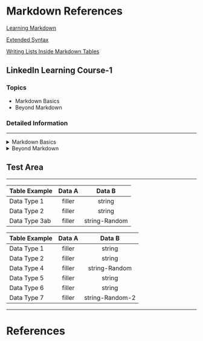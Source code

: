 # Markdown References

[Learning Markdown](https://www.linkedin.com/learning/learning-markdown/)

[Extended Syntax](https://www.markdownguide.org/extended-syntax/)

[Writing Lists Inside Markdown Tables](https://stackoverflow.com/questions/19950648/how-to-write-lists-inside-a-markdown-table)



## LinkedIn Learning Course-1
### Topics
- Markdown Basics
- Beyond Markdown

### Detailed Information
---
<details><summary>Markdown Basics</summary>

+ Blockquotes
    + Create with a: \> or \+ or \- or space 2-4x
    + Escape character is a  \
    + More details see: https://gist.github.com/dupuy/1855764

- Horizontal Rules
    + Use styles instead of using page breaks via \--- 
    
+ Lists
    + Different for certain renderers. 
    + Elements inside of a list will change based on output of .md file. 
    + Alternate lists by changing symbols \*/\-/\+

- Inline Tags
    + [Link to Markdown Site](https://www.markdownguide.org/extended-syntax/)
        > ^ \[Link to Markdown Site](https://www.markdownguide.org/extended-syntax/)
- Reference Links
    + Images - Inline Method & Reference Method
    + Inline Method: \![Moose]\(https://i.imgur.com/ogTUyOm.png)
        >![Moose](https://i.imgur.com/ogTUyOm.png)
    + Reference Method: \[ID]: https://i.imgur.com/ogTUyOm.png "Moose"
    + [Further Reading on Syntax](https://daringfireball.net/projects/markdown/syntax#link)

</details>

<details><summary>Beyond Markdown</summary>

* Placeholder-1
* Placeholder-2
* Placeholder-3

---

</details>

## Test Area

--- 

| Table Example     | Data A    | Data B    |
| ------------------|:----------:|:----------:|
| Data Type 1       | filler | string |
| Data Type 2       | filler | string |
| Data Type 3ab     | filler | string-Random|

| Table Example     | Data A    | Data B    |
| ------------------|:----------:|:----------:|
| Data Type 1       | filler | string |
| Data Type 2       | filler | string |
| Data Type 4       | filler | string-Random|
| Data Type 5       | filler | string |
| Data Type 6       | filler | string |
| Data Type 7       | filler | string-Random-2|

---
# References

[1]:(https://www.linkedin.com/learning/learning-markdown/) "Learning Markdown"

[2]:(https://www.markdownguide.org/extended-syntax/) "Extended Syntax"

[3]:(https://stackoverflow.com/questions/19950648/how-to-write-lists-inside-a-markdown-table) "Writing Lists Inside Markdown Tables"
